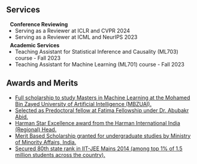 ## Services

<h4 style="margin:0 10px 0;">Conference Reviewing</h4>

<ul style="margin:0 0 5px;">
  <li><autocolor>Serving as a Reviewer at ICLR and CVPR 2024</autocolor></li>
  <li>Serving as a Reviewer at ICML and NeurIPS 2023</autocolor></li>
</ul>

<h4 style="margin:0 10px 0;">Academic Services</h4>

<ul style="margin:0 0 20px;">
  <li><autocolor>Teaching Assistant for Statistical Inference and Causality (ML703) course - Fall 2023</autocolor></li>
  <li><autocolor>Teaching Assistant for Machine Learning (ML701) course - Fall 2023</autocolor></li>
</ul>


## Awards and Merits

<!-- <h4 style="margin:0 10px 0;">Work Experience</h4> -->

<ul style="margin:0 0 5px;">
  <li><a href="http://www.mbzuai.ac.ae"><autocolor>Full scholarship to study Masters in Machine Learning at the Mohamed Bin Zayed University of Artificial Intelligence (MBZUAI).</autocolor></a></li>
  <li><a href="https://www.fatimafellowship.com/"><autocolor>Selected as Predoctoral fellow at Fatima Fellowship under Dr. Abubakr Abid.</autocolor></a></li>
  <li><a href="https://www.harman.com/India"><autocolor>Harman Star Excellence award from the Harman International India (Regional) Head.</autocolor></a></li>
  <li><a href="https://www.minorityaffairs.gov.in/"><autocolor> Merit Based Scholarship granted for undergraduate studies by Ministry of Minority Affairs, India.</autocolor></a></li>
 <li><a href="https://en.wikipedia.org/wiki/Joint_Entrance_Examination_%E2%80%93_Advanced"><autocolor>Secured 80th state rank in IIT-JEE Mains 2014 (among top 1% of 1.5 million students across the country). </autocolor></a></li>
</ul>

<!-- <h4 style="margin:0 10px 0;">Journal Reviewers</h4>

<ul style="margin:0 0 20px;">
  <li><a href="https://www.computer.org/csdl/journal/tp"><autocolor>IEEE Transactions on Pattern Analysis and Machine Intelligence (TPAMI)</autocolor></a></li>
  <li><a href="https://www.springer.com/journal/11263"><autocolor>International Journal of Computer Vision (IJCV)</autocolor></a></li>
</ul>
